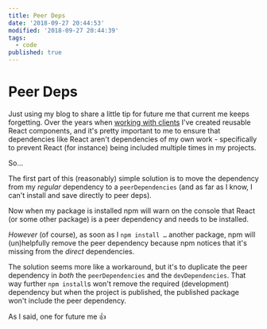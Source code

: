 ```yaml
---
title: Peer Deps
date: '2018-09-27 20:44:53'
modified: '2018-09-27 20:44:39'
tags:
  - code
published: true
---
```

# Peer Deps

Just using my blog to share a little tip for future me that current me keeps forgetting. Over the years when [working with clients](/work) I've created reusable React components, and it's pretty important to me to ensure that dependencies like React aren't dependencies of my own work - specifically to prevent React (for instance) being included multiple times in my projects.

So…

<!--more-->

The first part of this (reasonably) simple solution is to move the dependency from my _regular_ dependency to a `peerDependencies` (and as far as I know, I can't install and save directly to peer deps).

Now when my package is installed npm will warn on the console that React (or some other package) is a peer dependency and needs to be installed.

_However_ (of course), as soon as I `npm install …` another package, npm will (un)helpfully remove the peer dependency because npm notices that it's missing from the _direct_ dependencies.

The solution seems more like a workaround, but it's to duplicate the peer dependency in _both_ the `peerDependencies` and the `devDependencies`. That way further `npm install`s won't remove the required (development) dependency but when the project is published, the published package won't include the peer dependency.

As I said, one for future me 👍
